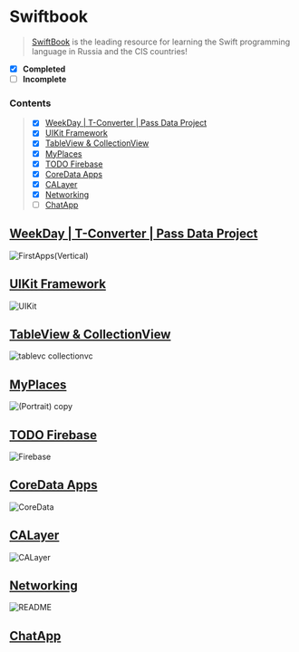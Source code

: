 # Swiftbook
  >[SwiftBook](https://swiftbook.ru/) is the leading resource for learning the Swift programming language in Russia and the CIS countries!

 - [x] **Completed**
 - [ ] **Incomplete**

### Contents  
>- [x] [WeekDay | T-Converter | Pass Data Project](#1)
>- [x] [UIKit Framework](#2)
>- [x] [TableView & CollectionView](#3)
>- [x] [MyPlaces](#4)
>- [x] [TODO Firebase](#5)
>- [x] [CoreData Apps](#6)
>- [x] [CALayer](#7)
>- [x] [Networking](#8)
>- [ ] [ChatApp](#9)


<a name="1"></a>
## [WeekDay | T-Converter | Pass Data Project](https://github.com/mrgsdev/Swiftbook/edit/main/FirstApps/)
![FirstApps(Vertical)](https://github.com/mrgsdev/Swiftbook/assets/157994617/d5a195d7-ddce-48ff-ba51-fa344bbb1951)

<a name="2"></a>
## [UIKit Framework](https://github.com/mrgsdev/Swiftbook/tree/main/Framework-UIKit)
![UIKit](https://github.com/mrgsdev/Swiftbook/assets/157994617/78ac2bd1-2fbc-4e37-af61-2dcef2062fb9)

<a name="3"></a>
## [TableView & CollectionView](https://github.com/mrgsdev/Swiftbook/tree/main/TableView%26CollectionVIew) 
![tablevc collectionvc](https://github.com/mrgsdev/Swiftbook/assets/157994617/d44fa195-9863-4947-a293-5065d1a1809f)

<a name="4"></a>
## [MyPlaces](https://github.com/mrgsdev/Swiftbook/tree/main/MyPlaces) 
![(Portrait) copy](https://github.com/mrgsdev/Swiftbook/assets/157994617/0f336306-cbda-4979-af3f-3db710a51655)

<a name="5"></a>
## [TODO Firebase](https://github.com/mrgsdev/Swiftbook/tree/main/TODO)
![Firebase](https://github.com/mrgsdev/Swiftbook/assets/157994617/9f7db94f-7d10-4122-8b3a-23f25cfe3ba0)

<a name="6"></a>
## [CoreData Apps](https://github.com/mrgsdev/Swiftbook/tree/main/TODO-CoreData)
![CoreData](https://github.com/mrgsdev/Swiftbook/assets/157994617/0655299d-1d7a-4309-b9dc-2978b6985787)

<a name="7"></a>
## [CALayer](https://github.com/mrgsdev/Swiftbook/tree/main/CALayer)
![CALayer](https://github.com/mrgsdev/Swiftbook/assets/157994617/3bb9c310-a208-44b2-86de-e5559adead3b)

<a name="8"></a>
## [Networking](https://github.com/mrgsdev/Swiftbook/tree/main/Networking/Image%20App/ImageApp) 
![README](https://github.com/mrgsdev/Swiftbook/assets/157994617/cdc9294a-a228-4b88-9fd0-f344c3b3bd79)

<a name="9"></a>
## [ChatApp](https://github.com/mrgsdev/Swiftbook/tree/main/ChatApp)  
